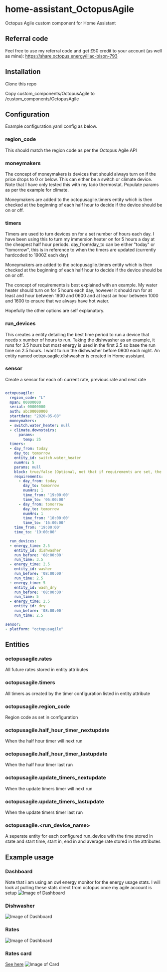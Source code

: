 # home-assistant_OctopusAgile
Octopus Agile custom component for Home Assistant

## Referral code
Feel free to use my referral code and get £50 credit to your account (as well as mine): https://share.octopus.energy/lilac-bison-793

## Installation
Clone this repo

Copy custom_components/OctopusAgile to <homeassistant config>/custom_components/OctopusAgile

## Configuration
Example configuration.yaml config as below.

### region_code
This should match the region code as per the Octopus Agile API

### moneymakers
The concept of moneymakers is devices that should always turn on if the price drops to 0 or below. 
This can either be a switch or climate device. Note that I have only tested this with my tado thermostat. 
Populate params as per the example for climate.

Moneymakers are added to the octopusagile.timers entity which is then checked at the beginning of each half hour to decide if the device should be on or off.

### timers
Timers are used to turn devices on for a set number of hours each day.
I have been using this to turn my immersion heater on for 5 hours a day at the cheapest half hour periods.
day_from/day_to can be either "today" or "tomorrow", this is in reference to when the timers are updated (currently hardcoded to 1900Z each day)

Moneymakers are added to the octopusagile.timers entity which is then checked at the beginning of each half hour to decide if the device should be on or off.

The concept of requirements is best explained with an example. My water heater should turn on for 5 hours each day, 
however it should run for at least and hour between 1900 and 0600 and at least an hour between 1000 and 1600 to ensure that we always have hot water.

Hopefully the other options are self explanatory. 

### run_devices
This creates a entity detailing the best time period to run a device that needs x number of hours to run.
Taking the dishwasher as an example, it runs for 3.5 hours but most energy is used in the first 2.5 so base the run time on 2.5 hours. I want to run the dishwasher before 0800 each night.
An entity named octopusagile.dishwasher is created in Home assistant.

### sensor
Create a sensor for each of: current rate, previous rate and next rate



```yaml

octopusagile:
  region_code: "L"
  mpan: 00000000
  serial: 00000000
  auth: abc00000000
  startdate: "2020-05-08"
  moneymakers:
  - switch.water_heater: null
  - climate.downstairs: 
      params:
        temp: 25
  timers:
  - day_from: today
    day_to: tomorrow
    entity_id: switch.water_heater
    numHrs: 5
    params: null
    block: true/false (Optional, not that if requirements are set, the block times will be taken from there.)
    requirements:
      - day_from: today
        day_to: tomorrow
        numHrs: 1
        time_from: '19:00:00'
        time_to: '06:00:00'
      - day_from: tomorrow
        day_to: tomorrow
        numHrs: 1
        time_from: '10:00:00'
        time_to: '16:00:00'
    time_from: '19:00:00'
    time_to: '19:00:00'

  run_devices:
  - energy_time: 2.5
    entity_id: dishwasher
    run_before: '08:00:00'
    run_time: 3.5
  - energy_time: 2.5
    entity_id: washer
    run_before: '08:00:00'
    run_time: 2.5
  - energy_time: 5
    entity_id: wash_dry
    run_before: '08:00:00'
    run_time: 5
  - energy_time: 2.5
    entity_id: dry
    run_before: '08:00:00'
    run_time: 2.5

sensor:
- platform: "octopusagile"

```

## Entities
### octopusagile.rates
All future rates stored in entity attributes

### octopusagile.timers
All timers as created by the timer configuration listed in entity attribute

### octopusagile.region_code
Region code as set in configuration

### octopusagile.half_hour_timer_nextupdate
When the half hour timer will next run

### octopusagile.half_hour_timer_lastupdate	
When the half hour timer last run

### octopusagile.update_timers_nextupdate
When the update timers timer will next run

### octopusagile.update_timers_lastupdate
When the update timers timer last run

### octopusagile.<run_device_name>
A seperate entity for each configured run_device with the time stored in state and start time, start in, end in and average rate stored in the attributes

## Example usage
### Dashboard
Note that i am using an owl energy monitor for the energy usage stats. I will look at pulling these stats direct from octopus once my agile account is setup
![Image of Dashboard](https://raw.githubusercontent.com/markgdev/home-assistant_OctopusAgile/master/images/dashboard.png)

### Dishwasher
![Image of Dashboard](https://raw.githubusercontent.com/markgdev/home-assistant_OctopusAgile/master/images/dishwasher.png)

### Rates
![Image of Dashboard](https://raw.githubusercontent.com/markgdev/home-assistant_OctopusAgile/master/images/rates.png)

### Rates card
[See here](https://github.com/markgdev/home-assistant_OctopusAgile/tree/master/custom_cards)
![Image of Card](https://raw.githubusercontent.com/markgdev/home-assistant_OctopusAgile/master/custom_cards/agile-rates-card-screenshot.png)
